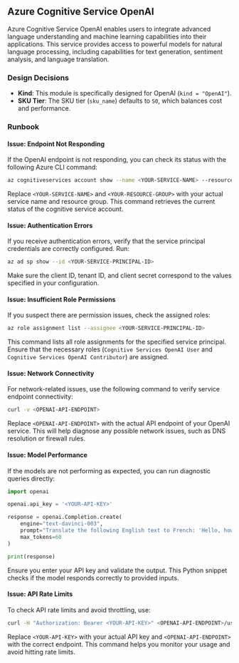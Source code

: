 ## Azure Cognitive Service OpenAI

Azure Cognitive Service OpenAI enables users to integrate advanced language understanding and machine learning capabilities into their applications. This service provides access to powerful models for natural language processing, including capabilities for text generation, sentiment analysis, and language translation. 

### Design Decisions

- **Kind**: This module is specifically designed for OpenAI (`kind = "OpenAI"`).
- **SKU Tier**: The SKU tier (`sku_name`) defaults to `S0`, which balances cost and performance.

### Runbook

#### Issue: Endpoint Not Responding

If the OpenAI endpoint is not responding, you can check its status with the following Azure CLI command:

```sh
az cognitiveservices account show --name <YOUR-SERVICE-NAME> --resource-group <YOUR-RESOURCE-GROUP>
```

Replace `<YOUR-SERVICE-NAME>` and `<YOUR-RESOURCE-GROUP>` with your actual service name and resource group. This command retrieves the current status of the cognitive service account.

#### Issue: Authentication Errors

If you receive authentication errors, verify that the service principal credentials are correctly configured. Run:

```sh
az ad sp show --id <YOUR-SERVICE-PRINCIPAL-ID>
```

Make sure the client ID, tenant ID, and client secret correspond to the values specified in your configuration.

#### Issue: Insufficient Role Permissions

If you suspect there are permission issues, check the assigned roles:

```sh
az role assignment list --assignee <YOUR-SERVICE-PRINCIPAL-ID>
```

This command lists all role assignments for the specified service principal. Ensure that the necessary roles (`Cognitive Services OpenAI User` and `Cognitive Services OpenAI Contributor`) are assigned.

#### Issue: Network Connectivity

For network-related issues, use the following command to verify service endpoint connectivity:

```sh
curl -v <OPENAI-API-ENDPOINT>
```

Replace `<OPENAI-API-ENDPOINT>` with the actual API endpoint of your OpenAI service. This will help diagnose any possible network issues, such as DNS resolution or firewall rules.

#### Issue: Model Performance

If the models are not performing as expected, you can run diagnostic queries directly:

```python
import openai

openai.api_key = '<YOUR-API-KEY>'

response = openai.Completion.create(
    engine="text-davinci-003",
    prompt="Translate the following English text to French: 'Hello, how are you?'",
    max_tokens=60
)

print(response)
```

Ensure you enter your API key and validate the output. This Python snippet checks if the model responds correctly to provided inputs.

#### Issue: API Rate Limits

To check API rate limits and avoid throttling, use:

```sh
curl -H "Authorization: Bearer <YOUR-API-KEY>" <OPENAI-API-ENDPOINT>/usage
```

Replace `<YOUR-API-KEY>` with your actual API key and `<OPENAI-API-ENDPOINT>` with the correct endpoint. This command helps you monitor your usage and avoid hitting rate limits.

